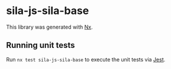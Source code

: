 # sila-js-sila-base

This library was generated with [Nx](https://nx.dev).

## Running unit tests

Run `nx test sila-js-sila-base` to execute the unit tests via [Jest](https://jestjs.io).
